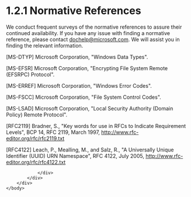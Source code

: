 <html dir="LTR" xmlns:mshelp="http://msdn.microsoft.com/mshelp" xmlns:ddue="http://ddue.schemas.microsoft.com/authoring/2003/5" xmlns:xlink="http://www.w3.org/1999/xlink" xmlns:tool="http://www.microsoft.com/tooltip">
    <head>
        <meta http-equiv="Content-Type" content="text/html; CHARSET=utf-8"></meta>
        <meta name="save" content="history"></meta>
        <title>1.2.1 Normative References</title>
        <xml>
            <mshelp:toctitle title="1.2.1 Normative References"></mshelp:toctitle>
            <mshelp:rltitle title="[MS-FSA]: Normative References"></mshelp:rltitle>
            <mshelp:keyword index="A" term="5a375aad-adb1-46fc-aadc-68a578189fb4"></mshelp:keyword>
            <mshelp:attr name="DCSext.ContentType" value="open specification"></mshelp:attr>
            <mshelp:attr name="AssetID" value="5a375aad-adb1-46fc-aadc-68a578189fb4"></mshelp:attr>
            <mshelp:attr name="TopicType" value="kbRef"></mshelp:attr>
            <mshelp:attr name="DCSext.Title" value="[MS-FSA]: Normative References" />
        </xml>
    </head>
    <body>
        <div id="header">
            <h1 class="heading">1.2.1 Normative References</h1>
        </div>
        <div id="mainSection">
            <div id="mainBody">
                <div id="allHistory" class="saveHistory"></div>
                <div id="sectionSection0" class="section" name="collapseableSection">
                    

<p>We conduct frequent surveys of the normative references to assure
their continued availability. If you have any issue with finding a normative
reference, please contact <a href="mailto:dochelp@microsoft.com">dochelp@microsoft.com</a>.
We will assist you in finding the relevant information. </p>

<p>[MS-DTYP] Microsoft Corporation,
&quot;<mshelp:link keywords="cca27429-5689-4a16-b2b4-9325d93e4ba2" tabindex="0">Windows
Data Types</mshelp:link>&quot;.</p>

<p>[MS-EFSR] Microsoft
Corporation, &quot;<mshelp:link keywords="08796ba8-01c8-4872-9221-1000ec2eff31" tabindex="0">Encrypting
File System Remote (EFSRPC) Protocol</mshelp:link>&quot;.</p>

<p>[MS-ERREF] Microsoft
Corporation, &quot;<mshelp:link keywords="1bc92ddf-b79e-413c-bbaa-99a5281a6c90" tabindex="0">Windows
Error Codes</mshelp:link>&quot;.</p>

<p>[MS-FSCC] Microsoft
Corporation, &quot;<mshelp:link keywords="efbfe127-73ad-4140-9967-ec6500e66d5e" tabindex="0">File System
Control Codes</mshelp:link>&quot;.</p>

<p>[MS-LSAD] Microsoft
Corporation, &quot;<mshelp:link keywords="1b5471ef-4c33-4a91-b079-dfcbb82f05cc" tabindex="0">Local
Security Authority (Domain Policy) Remote Protocol</mshelp:link>&quot;.</p>

<p>[RFC2119] Bradner, S.,
&quot;Key words for use in RFCs to Indicate Requirement Levels&quot;, BCP 14,
RFC 2119, March 1997, <a href="https://go.microsoft.com/fwlink/?LinkId=90317">http://www.rfc-editor.org/rfc/rfc2119.txt</a></p>

<p>[RFC4122] Leach, P., Mealling,
M., and Salz, R., &quot;A Universally Unique Identifier (UUID) URN
Namespace&quot;, RFC 4122, July 2005, <a href="https://go.microsoft.com/fwlink/?LinkId=90460">http://www.rfc-editor.org/rfc/rfc4122.txt</a></p>


                </div>
            </div>
        </div>
    </body>
</html>